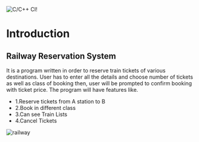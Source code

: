 ![C/C++ CI](https://github.com/stepin654321/MiniProject_Template/workflows/C/C++%20CI/badge.svg)!
# Introduction
<h2><b>Railway Reservation System</b></h2>
It is a program written in order to reserve train tickets of various destinations. User has to enter all the details and choose number of tickets as well as class of booking then, user will be prompted to confirm booking with ticket price. The program will have features like.
<ul>
  <li>1.Reserve tickets from A station to B</li>
  <li>2.Book in different class</li>
  <li>3.Can see Train Lists</li>
  <li>4.Cancel Tickets</li>
  </ul>

 ![railway](https://user-images.githubusercontent.com/82278427/114489351-9d847900-9c30-11eb-8468-8043f3ee923a.png)
